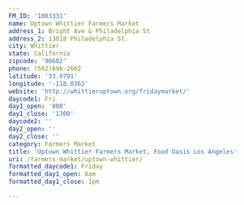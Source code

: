 ```yaml
---
FM_ID: '1003331'
name: Uptown Whittier Farmers Market
address_1: Bright Ave & Philadelphia St
address_2: 13018 Philadelphia St.
city: Whittier
state: California
zipcode: '90602'
phone: (562)696-2662
latitude: '33.9791'
longitude: '-118.0362'
website: 'http://whittieruptown.org/fridaymarket/'
daycode1: Fri
day1_open: '800'
day1_close: '1300'
daycode2: ''
day2_open: ''
day2_close: ''
category: Farmers Market
title: 'Uptown Whittier Farmers Market, Food Oasis Los Angeles'
uri: /farmers-market/uptown-whittier/
formatted_daycode1: Friday
formatted_day1_open: 8am
formatted_day1_close: 1pm

---
```


